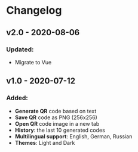# Changelog

## v2.0 - 2020-08-06

### Updated:

- Migrate to Vue

## v1.0 - 2020-07-12

### Added:

- **Generate QR** code based on text
- **Save QR** code as PNG (256x256)
- **Open QR** code image in a new tab
- **History**: the last 10 generated codes
- **Multilingual support**: English, German, Russian
- **Themes**: Light and Dark
